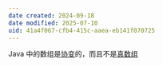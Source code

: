 ```yaml
---
date created: 2024-09-18
date modified: 2025-07-10
uid: 41a4f067-cfb4-415c-aaea-eb141f070725
---
```


Java 中的数组是[协变](协变.md)的，而且不是[真数组](真数组.md)
